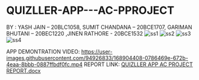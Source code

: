 # QUIZLLER-APP---AC-PPROJECT
BY : YASH JAIN – 20BLC1058, SUMIT CHANDANA – 20BCE1707, GARIMAN BHUTANI – 20BEC1220 ,JINEN RATHORE - 20BCE1532 
![ss1](https://user-images.githubusercontent.com/94926833/168904083-606745d8-46fe-40af-a5f4-14e289b0617f.jpg)
![ss2](https://user-images.githubusercontent.com/94926833/168904088-a0be2ee4-c4f5-451f-ad62-441d627b8eb0.jpg)
![ss3](https://user-images.githubusercontent.com/94926833/168904093-e2cd3ccf-4d84-49b9-a964-153cbe59f679.jpg)
![ss4](https://user-images.githubusercontent.com/94926833/168904094-61204207-2c87-40f4-b14d-ac3cab8bcf3e.jpg)

APP DEMONTRATION VIDEO:
https://user-images.githubusercontent.com/94926833/168904408-0786469e-672b-4eaa-8bbb-0887ffbdf0fc.mp4
REPORT LINK:
[QUIZLLER APP AC PROJECT REPORT.docx](https://github.com/Yashjain1602/QUIZLLER-APP---AC-PPROJECT/files/8711381/QUIZLLER.APP.AC.PROJECT.REPORT.docx)

